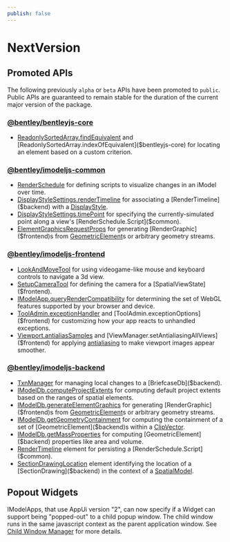 ```yaml
---
publish: false
---
```

# NextVersion

## Promoted APIs

The following previously `alpha` or `beta` APIs have been promoted to `public`. Public APIs are guaranteed to remain stable for the duration of the current major version of the package.

### [@bentley/bentleyjs-core](https://www.itwinjs.org/reference/bentleyjs-core/)

* [ReadonlySortedArray.findEquivalent]($bentleyjs-core) and [ReadonlySortedArray.indexOfEquivalent]($bentleyjs-core) for locating an element based on a custom criterion.

### [@bentley/imodeljs-common](https://www.itwinjs.org/reference/imodeljs-common/)

* [RenderSchedule]($common) for defining scripts to visualize changes in an iModel over time.
* [DisplayStyleSettings.renderTimeline]($common) for associating a [RenderTimeline]($backend) with a [DisplayStyle]($backend).
* [DisplayStyleSettings.timePoint]($common) for specifying the currently-simulated point along a view's [RenderSchedule.Script]($common).
* [ElementGraphicsRequestProps]($common) for generating [RenderGraphic]($frontend)s from [GeometricElement]($backend)s or arbitrary geometry streams.

### [@bentley/imodeljs-frontend](https://www.itwinjs.org/reference/imodeljs-frontend/)

* [LookAndMoveTool]($frontend) for using videogame-like mouse and keyboard controls to navigate a 3d view.
* [SetupCameraTool]($frontend) for defining the camera for a [SpatialViewState]($frontend).
* [IModelApp.queryRenderCompatibility]($frontend) for determining the set of WebGL features supported by your browser and device.
* [ToolAdmin.exceptionHandler]($frontend) and [ToolAdmin.exceptionOptions]($frontend) for customizing how your app reacts to unhandled exceptions.
* [Viewport.antialiasSamples]($frontend) and [ViewManager.setAntialiasingAllViews]($frontend) for applying [antialiasing](https://en.wikipedia.org/wiki/Multisample_anti-aliasing) to make viewport images appear smoother.

### [@bentley/imodeljs-backend](https://www.itwinjs.org/reference/imodeljs-backend/)

* [TxnManager]($backend) for managing local changes to a [BriefcaseDb]($backend).
* [IModelDb.computeProjectExtents]($backend) for computing default project extents based on the ranges of spatial elements.
* [IModelDb.generateElementGraphics]($backend) for generating [RenderGraphic]($frontend)s from [GeometricElement]($backend)s or arbitrary geometry streams.
* [IModelDb.getGeometryContainment]($backend) for computing the containment of a set of [GeometricElement]($backend)s within a [ClipVector]($geometry-core).
* [IModelDb.getMassProperties]($backend) for computing [GeometricElement]($backend) properties like area and volume.
* [RenderTimeline]($backend) element for persisting a [RenderSchedule.Script]($common).
* [SectionDrawingLocation]($backend) element identifying the location of a [SectionDrawing]($backend) in the context of a [SpatialModel]($backend).

## Popout Widgets

IModelApps, that use AppUi version "2", can now specify if a Widget can support being "popped-out" to a child popup window. The child window runs in the same javascript context as the parent application window. See [Child Window Manager]($docs/learning/ui/framework/ChildWindows.md) for more details.
